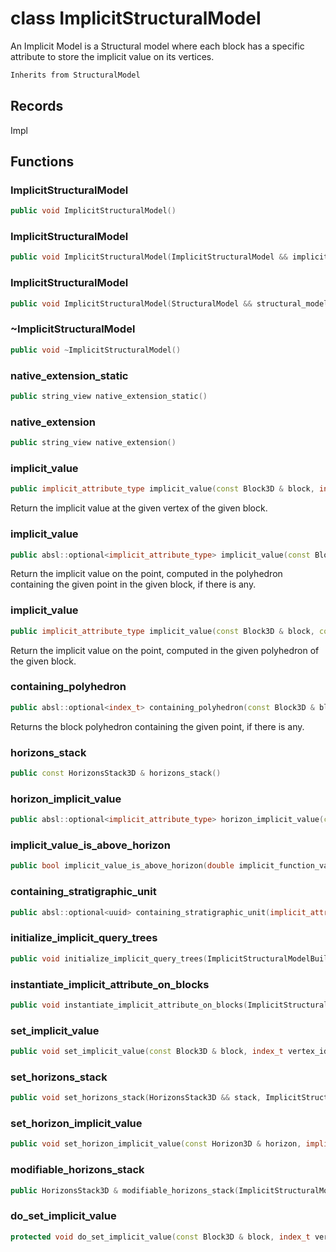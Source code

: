 # class ImplicitStructuralModel

An Implicit Model is a Structural model where each block has a specific attribute to store the implicit value on its vertices.

```cpp
Inherits from StructuralModel
```

## Records

Impl

## Functions

### ImplicitStructuralModel

```cpp
public void ImplicitStructuralModel()
```

### ImplicitStructuralModel

```cpp
public void ImplicitStructuralModel(ImplicitStructuralModel && implicit_model)
```

### ImplicitStructuralModel

```cpp
public void ImplicitStructuralModel(StructuralModel && structural_model)
```

### ~ImplicitStructuralModel

```cpp
public void ~ImplicitStructuralModel()
```

### native_extension_static

```cpp
public string_view native_extension_static()
```

### native_extension

```cpp
public string_view native_extension()
```

### implicit_value

```cpp
public implicit_attribute_type implicit_value(const Block3D & block, index_t vertex_id)
```

Return the implicit value at the given vertex of the given block.

### implicit_value

```cpp
public absl::optional<implicit_attribute_type> implicit_value(const Block3D & block, const Point3D & point)
```

Return the implicit value on the point, computed in the polyhedron containing the given point in the given block, if there is any.

### implicit_value

```cpp
public implicit_attribute_type implicit_value(const Block3D & block, const Point3D & point, index_t polyhedron_id)
```

Return the implicit value on the point, computed in the given polyhedron of the given block.

### containing_polyhedron

```cpp
public absl::optional<index_t> containing_polyhedron(const Block3D & block, const Point3D & point)
```

Returns the block polyhedron containing the given point, if there is any.

### horizons_stack

```cpp
public const HorizonsStack3D & horizons_stack()
```

### horizon_implicit_value

```cpp
public absl::optional<implicit_attribute_type> horizon_implicit_value(const Horizon3D & horizon)
```

### implicit_value_is_above_horizon

```cpp
public bool implicit_value_is_above_horizon(double implicit_function_value, const Horizon3D & horizon)
```

### containing_stratigraphic_unit

```cpp
public absl::optional<uuid> containing_stratigraphic_unit(implicit_attribute_type implicit_function_value)
```

### initialize_implicit_query_trees

```cpp
public void initialize_implicit_query_trees(ImplicitStructuralModelBuilderKey )
```

### instantiate_implicit_attribute_on_blocks

```cpp
public void instantiate_implicit_attribute_on_blocks(ImplicitStructuralModelBuilderKey )
```

### set_implicit_value

```cpp
public void set_implicit_value(const Block3D & block, index_t vertex_id, implicit_attribute_type value, ImplicitStructuralModelBuilderKey )
```

### set_horizons_stack

```cpp
public void set_horizons_stack(HorizonsStack3D && stack, ImplicitStructuralModelBuilderKey )
```

### set_horizon_implicit_value

```cpp
public void set_horizon_implicit_value(const Horizon3D & horizon, implicit_attribute_type isovalue, ImplicitStructuralModelBuilderKey )
```

### modifiable_horizons_stack

```cpp
public HorizonsStack3D & modifiable_horizons_stack(ImplicitStructuralModelBuilderKey )
```

### do_set_implicit_value

```cpp
protected void do_set_implicit_value(const Block3D & block, index_t vertex_id, implicit_attribute_type value)
```
